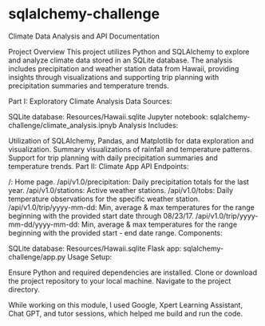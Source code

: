 # sqlalchemy-challenge
Climate Data Analysis and API Documentation

Project Overview
This project utilizes Python and SQLAlchemy to explore and analyze climate data stored in an SQLite database. The analysis includes precipitation and weather station data from Hawaii, providing insights through visualizations and supporting trip planning with precipitation summaries and temperature trends.

Part I: Exploratory Climate Analysis
Data Sources:

SQLite database: Resources/Hawaii.sqlite
Jupyter notebook: sqlalchemy-challenge/climate_analysis.ipnyb
Analysis Includes:

Utilization of SQLAlchemy, Pandas, and Matplotlib for data exploration and visualization.
Summary visualizations of rainfall and temperature patterns.
Support for trip planning with daily precipitation summaries and temperature trends.
Part II: Climate App
API Endpoints:

/: Home page.
/api/v1.0/precipitation: Daily precipitation totals for the last year.
/api/v1.0/stations: Active weather stations.
/api/v1.0/tobs: Daily temperature observations for the specific weather station.
/api/v1.0/trip/yyyy-mm-dd: Min, average & max temperatures for the range beginning with the provided start date through 08/23/17.
/api/v1.0/trip/yyyy-mm-dd/yyyy-mm-dd: Min, average & max temperatures for the range beginning with the provided start - end date range.
Components:

SQLite database: Resources/Hawaii.sqlite
Flask app: sqlalchemy-challenge/app.py
Usage
Setup:

Ensure Python and required dependencies are installed.
Clone or download the project repository to your local machine.
Navigate to the project directory.

While working on this module, I used Google, Xpert Learning Assistant, Chat GPT, and tutor sessions, which helped me build and run the code.